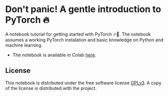 # Don't panic! A gentle introduction to PyTorch 🔥

A notebook tutorial for getting started with PyTorch 🔥🥷. The notebook assumes a working PyTorch instalation and basic knowledge on Python and machine learning.

* The notebook is available in Colab [here](https://colab.research.google.com/drive/12gkyRNcN_zYD5fH-EL3bXCJXNYkSuVFw?usp=sharing).

## License

This notebook is distributed under the free software license [GPLv3](https://www.gnu.org/licenses/gpl-3.0.en.html). A copy of the license is distributed with the project.
